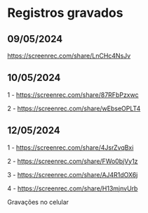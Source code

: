 # Registros gravados

## 09/05/2024

https://screenrec.com/share/LnCHc4NsJv

## 10/05/2024

1 - https://screenrec.com/share/87RFbPzxwc

2 - https://screenrec.com/share/wEbseOPLT4

## 12/05/2024
 
1 - https://screenrec.com/share/4JsrZvqBxi

2 - https://screenrec.com/share/FWo0bjVy1z

3 - https://screenrec.com/share/AJ4R1dOX6j

4 - https://screenrec.com/share/H13mjnvUrb

Gravações no celular

